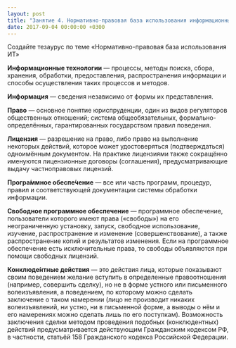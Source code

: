 ```yaml
---
layout: post
title: "Занятие 4. Нормативно-правовая база использования информационных технологий в образовании и профессиональной деятельности"
date: 2017-09-04 00:00:00 +0300
---
```


Создайте тезаурус по теме «Нормативно-правовая база использования ИТ»

**Информационные технологии** — процессы, методы поиска, сбора, хранения, обработки, предоставления, распространения информации и способы осуществления таких процессов и методов.

**Информация** — сведения независимо от формы их представления.

**Право** — основное понятие юриспруденции, один из видов регуляторов общественных отношений; система общеобязательных, формально-определённых, гарантированных государством правил поведения.

**Лицензия** — разрешение на право, либо право на выполнение некоторых действий, которое может удостоверяться (подтверждаться) одноимённым документом. На практике лицензиями также сокращённо именуются лицензионные договоры (соглашения), предусматривающие выдачу частноправовых лицензий.

**Програ́ммное обеспе́чение** — все или часть программ, процедур, правил и соответствующей документации системы обработки информации.

**Свободное программное обеспечение** — программное обеспечение, пользователи которого имеют права («свободы») на его неограниченную установку, запуск, свободное использование, изучение, распространение и изменение (совершенствование), а также распространение копий и результатов изменения. Если на программное обеспечение есть исключительные права, то свободы объявляются при помощи свободных лицензий.

**Конклюде́нтные действия** — это действия лица, которые показывают своим поведением желание вступить в определенные правоотношения (например, совершить сделку), но не в форме устного или письменного волеизъявления, а поведением, по которому можно сделать заключение о таком намерении (лицо не производит никаких волеизъявлений, ни устно, ни в письменной форме, а выводы о нём и его намерениях можно сделать лишь по его поступкам). Возможность заключения сделки методом проведения подобных (конклюдентных) действий предусматривается действующим Гражданским кодексом РФ, в частности, статьёй 158 Гражданского кодекса Российской Федерации.
